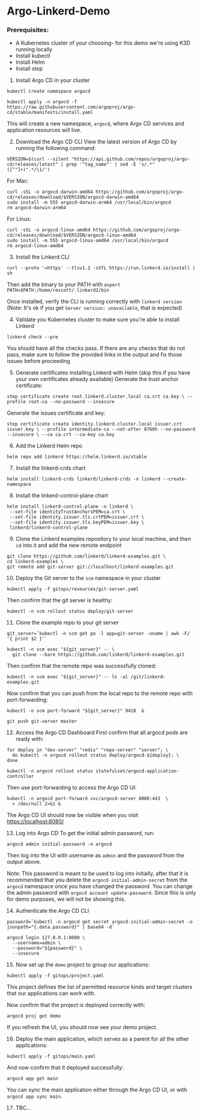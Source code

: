 # Argo-Linkerd-Demo

### Prerequisites:
- A Kubernetes cluster of your choosing- for this demo we're using K3D running locally
- Install kubectl
- Install Helm
- Install step

1. Install Argo CD in your cluster
```
kubectl create namespace argocd

kubectl apply -n argocd -f https://raw.githubusercontent.com/argoproj/argo-cd/stable/manifests/install.yaml
```
This will create a new namespace, `argocd`, where Argo CD services and application resources will live.

2. Download the Argo CD CLI
View the latest version of Argo CD by running the following command: 
```
VERSION=$(curl --silent "https://api.github.com/repos/argoproj/argo-cd/releases/latest" | grep '"tag_name"' | sed -E 's/.*"([^"]+)".*/\1/') 
```
For Mac: 
```
curl -sSL -o argocd-darwin-amd64 https://github.com/argoproj/argo-cd/releases/download/$VERSION/argocd-darwin-amd64
sudo install -m 555 argocd-darwin-arm64 /usr/local/bin/argocd 
rm argocd-darwin-arm64
```
For Linux: 
```
curl -sSL -o argocd-linux-amd64 https://github.com/argoproj/argo-cd/releases/download/$VERSION/argocd-linux-amd64
sudo install -m 555 argocd-linux-amd64 /usr/local/bin/argocd
rm argocd-linux-amd64
```
3. Install the Linkerd CLI
```
curl --proto '=https' --tlsv1.2 -sSfL https://run.linkerd.io/install | sh
```
Then add the binary to your PATH with `export PATH=$PATH:/home/rescott/.linkerd2/bin` 

Once installed, verify the CLI is running correctly with `linkerd version` (Note: It's ok if you get `Server version: unavailable`, that is expected) 

4. Validate you Kubernetes cluster to make sure you're able to install Linkerd
```
linkerd check --pre
```
You should have all the checks pass. If there are any checks that do not pass, make sure to follow the provided links in the output and fix those issues before proceeding

5. Generate certificates installing Linkerd with Helm (skip this if you have your own certificates already available)
Generate the trust anchor certificate:
```
step certificate create root.linkerd.cluster.local ca.crt ca.key \ --profile root-ca --no-password --insecure
```
Generate the issues certificate and key: 
```
step certificate create identity.linkerd.cluster.local issuer.crt issuer.key \ --profile intermediate-ca --not-after 8760h --no-password --insecure \ --ca ca.crt --ca-key ca.key
```
6. Add the Linkerd Helm repo
```
helm repo add linkerd https://helm.linkerd.io/stable
```
7. Install the linkerd-crds chart
```
helm install linkerd-crds linkerd/linkerd-crds -n linkerd --create-namespace
```
8. Install the linkerd-control-plane chart
```
helm install linkerd-control-plane -n linkerd \
 --set-file identityTrustAnchorsPEM=ca.crt \
 --set-file identity.issuer.tls.crtPEM=issuer.crt \
 --set-file identity.issuer.tls.keyPEM=issuer.key \
 linkerd/linkerd-control-plane
```
9. Clone the Linkerd examples repository to your local machine, and then `cd` into it and add the new remote endpoint 
```
git clone https://github.com/linkerd/linkerd-examples.git \
cd linkerd-examples \
git remote add git-server git://localhost/linkerd-examples.git
```
10. Deploy the Git server to the `scm` namespace in your cluster
```
kubectl apply -f gitops/resources/git-server.yaml
```
Then confirm that the git server is healthy:
```
kubectl -n scm rollout status deploy/git-server
```
11. Clone the example repo to your git server
```
git_server=`kubectl -n scm get po -l app=git-server -oname | awk -F/ '{ print $2 }'`

kubectl -n scm exec "${git_server}" -- \
  git clone --bare https://github.com/linkerd/linkerd-examples.git
```
Then confirm that the remote repo was successfully cloned: 
```
kubectl -n scm exec "${git_server}" -- ls -al /git/linkerd-examples.git
```
Now confirm that you can push from the local repo to the remote repo with port-forwarding:
```
kubectl -n scm port-forward "${git_server}" 9418  &

git push git-server master
```
12. Access the Argo CD Dashboard
First confirm that all argocd pods are ready with:
```
for deploy in "dex-server" "redis" "repo-server" "server"; \
  do kubectl -n argocd rollout status deploy/argocd-${deploy}; \
done

kubectl -n argocd rollout status statefulset/argocd-application-controller
```
Then use port-forwarding to access the Argo CD UI: 
```
kubectl -n argocd port-forward svc/argocd-server 8080:443  \
  > /dev/null 2>&1 &
```
The Argo CD UI should now be visible when you visit [https://localhost:8080/](https://localhost:8080/)

13. Log into Argo CD
To get the initial admin password, run:
```
argocd admin initial-password -n argocd
```
Then log into the UI with username as `admin` and the password from the output above.

Note: This password is meant to be used to log into initially, after that it is recommended that you delete the `argocd-initial-admin-secret` from the `argocd` namespace once you have changed the password. You can change the admin password with `argocd account update-password`. Since this is only for demo purposes, we will not be showing this. 

14. Authenticate the Argo CD CLI
```
password=`kubectl -n argocd get secret argocd-initial-admin-secret -o jsonpath="{.data.password}" | base64 -d`

argocd login 127.0.0.1:8080 \
  --username=admin \
  --password="${password}" \
  --insecure
```
15. Now set up the `demo` project to group our applications:
```
kubectl apply -f gitops/project.yaml
```
This project defines the list of permitted resource kinds and target clusters that our applications can work with.

Now confirm that the project is deployed correctly with:
```
argocd proj get demo
```
If you refresh the UI, you should now see your demo project. 

16. Deploy the main application, which serves as a parent for all the other applications:
```
kubectl apply -f gitops/main.yaml
```
And now confirm that it deployed successfully:
```
argocd app get main
```
You can sync the main application either through the Argo CD UI, or with `argocd app sync main`. 

17. TBC...


